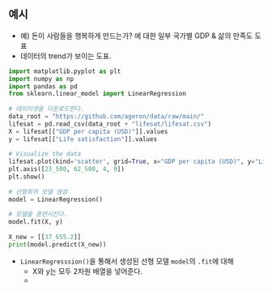 
## 예시

- 예) 돈이 사람들을 행복하게 만드는가? 에 대한 일부 국가별 GDP & 삶의 만족도 도표
- 데이터의 trend가 보이는 도표.

```python
import matplotlib.pyplot as plt  
import numpy as np  
import pandas as pd  
from sklearn.linear_model import LinearRegression  
  
# 데이터셋을 다운로드한다.  
data_root = "https://github.com/ageron/data/raw/main/"  
lifesat = pd.read_csv(data_root + "lifesat/lifesat.csv")  
X = lifesat[["GDP per capita (USD)"]].values  
y = lifesat[["Life satisfaction"]].values  
  
# Visualize the data  
lifesat.plot(kind='scatter', grid=True, x="GDP per capita (USD)", y="Life satisfaction")  
plt.axis([23_500, 62_500, 4, 9])  
plt.show()  
  
# 선형회귀 모델 생성  
model = LinearRegression()  
  
# 모델을 훈련시킨다.  
model.fit(X, y)  
  
X_new = [[37_655.2]]  
print(model.predict(X_new))
```


- `LinearRegresssion()`을 통해서 생성된 선형 모델 `model`의 `.fit`에 대해
	- X와 y는 모두 2차원 배열을 넣어준다.
	- 